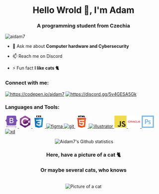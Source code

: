 <h1 align="center">Hello Wrold 👋, I'm Adam</h1>
<h3 align="center">A programming student from Czechia</h3>

<p align="left"> <img src="https://komarev.com/ghpvc/?username=aidam7&label=Profile%20views&color=00adb5&style=flat" alt="aidam7" /> </p>

- 💬 Ask me about **Computer hardware and Cybersecurity**

- 📫 Reach me on Discord

- ⚡ Fun fact **I like cats 🐈**

<h3 align="left">Connect with me:</h3>
<p align="left">
<a href="https://codepen.io/https://codepen.io/aidam7" target="blank"><img align="center" src="https://raw.githubusercontent.com/rahuldkjain/github-profile-readme-generator/master/src/images/icons/Social/codepen.svg" alt="https://codepen.io/aidam7" height="30" width="40" /></a>
<a href="https://discord.gg/https://discord.gg/5v4GESA5Gk" target="blank"><img align="center" src="https://raw.githubusercontent.com/rahuldkjain/github-profile-readme-generator/master/src/images/icons/Social/discord.svg" alt="https://discord.gg/5v4GESA5Gk" height="30" width="40" /></a>
</p>

<h3 align="left">Languages and Tools:</h3>
<p align="left"> <a href="https://getbootstrap.com" target="_blank" rel="noreferrer"> <img src="https://raw.githubusercontent.com/devicons/devicon/master/icons/bootstrap/bootstrap-plain-wordmark.svg" alt="bootstrap" width="40" height="40"/> </a> <a href="https://www.w3schools.com/cs/" target="_blank" rel="noreferrer"> <img src="https://raw.githubusercontent.com/devicons/devicon/master/icons/csharp/csharp-original.svg" alt="csharp" width="40" height="40"/> </a> <a href="https://www.w3schools.com/css/" target="_blank" rel="noreferrer"> <img src="https://raw.githubusercontent.com/devicons/devicon/master/icons/css3/css3-original-wordmark.svg" alt="css3" width="40" height="40"/> </a> <a href="https://www.figma.com/" target="_blank" rel="noreferrer"> <img src="https://www.vectorlogo.zone/logos/figma/figma-icon.svg" alt="figma" width="40" height="40"/> </a> <a href="https://git-scm.com/" target="_blank" rel="noreferrer"> <img src="https://www.vectorlogo.zone/logos/git-scm/git-scm-icon.svg" alt="git" width="40" height="40"/> </a> <a href="https://www.w3.org/html/" target="_blank" rel="noreferrer"> <img src="https://raw.githubusercontent.com/devicons/devicon/master/icons/html5/html5-original-wordmark.svg" alt="html5" width="40" height="40"/> </a> <a href="https://www.adobe.com/in/products/illustrator.html" target="_blank" rel="noreferrer"> <img src="https://www.vectorlogo.zone/logos/adobe_illustrator/adobe_illustrator-icon.svg" alt="illustrator" width="40" height="40"/> </a> <a href="https://developer.mozilla.org/en-US/docs/Web/JavaScript" target="_blank" rel="noreferrer"> <img src="https://raw.githubusercontent.com/devicons/devicon/master/icons/javascript/javascript-original.svg" alt="javascript" width="40" height="40"/> </a> <a href="https://www.oracle.com/" target="_blank" rel="noreferrer"> <img src="https://raw.githubusercontent.com/devicons/devicon/master/icons/oracle/oracle-original.svg" alt="oracle" width="40" height="40"/> </a> <a href="https://www.photoshop.com/en" target="_blank" rel="noreferrer"> <img src="https://raw.githubusercontent.com/devicons/devicon/master/icons/photoshop/photoshop-line.svg" alt="photoshop" width="40" height="40"/> </a> <a href="https://www.adobe.com/products/xd.html" target="_blank" rel="noreferrer"> <img src="https://cdn.worldvectorlogo.com/logos/adobe-xd.svg" alt="xd" width="40" height="40"/> </a> </p>
<div align=center>
<p>&nbsp;<img align="center" src="https://github-readme-stats.vercel.app/api?username=aidam7&show_icons=true&theme=dark&title_color=00adb5&text_color=ffffff&bg_color=0d1117&hide_border=true&locale=en" alt="Aidam7's Github statistics" /></p>

<h3>Here, have a picture of a cat 🐈</h3>
  <h3>Or maybe several cats, who knows</h3>
 <br>
<img src="https://cataas.com/cat" width="450" heigh="450" alt="Picture of a cat"/>
 </div>
